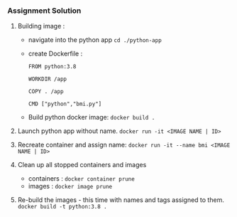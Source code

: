 ### Assignment Solution

1. Building image :
    - navigate into the python app
        `cd ./python-app`
    - create Dockerfile :

        ```Docker
        FROM python:3.8

        WORKDIR /app

        COPY . /app

        CMD ["python","bmi.py"]
        ```

    - Build python docker image:
        `docker build .`

2. Launch python app without name.
    `docker run -it <IMAGE NAME | ID>`

3. Recreate container and assign name:
    `docker run -it --name bmi <IMAGE NAME | ID>`

4. Clean up all stopped containers and images
    - containers :
        `docker container prune`
    - images :
        `docker image prune`

5. Re-build the images - this time with names and tags assigned to them.
    `docker build -t python:3.8 .`
